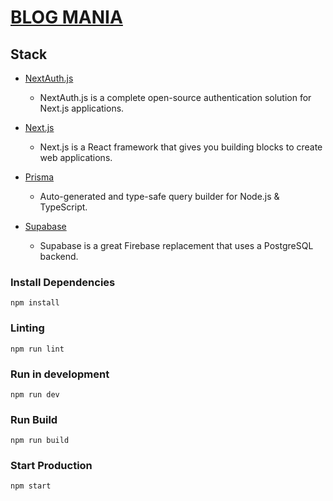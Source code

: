 # [BLOG MANIA](https://blogmania-dhiee15.vercel.app)

## Stack

- [NextAuth.js](https://next-auth.js.org)

  - NextAuth.js is a complete open-source authentication solution for Next.js applications.

- [Next.js](https://nextjs.org)

  - Next.js is a React framework that gives you building blocks to create web applications.

- [Prisma](https://www.prisma.io)

  - Auto-generated and type-safe query builder for Node.js & TypeScript.

- [Supabase](https://supabase.com)
  
  - Supabase is a great Firebase replacement that uses a PostgreSQL backend.

### Install Dependencies

    npm install

### Linting

    npm run lint

### Run in development

    npm run dev

### Run Build

    npm run build

### Start Production

    npm start
